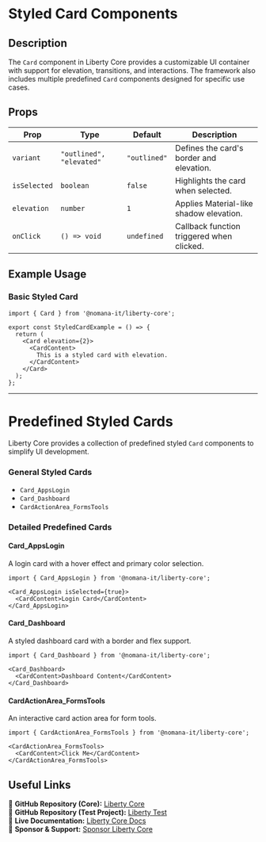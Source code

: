 # Styled Card Components

## Description
The `Card` component in Liberty Core provides a customizable UI container with support for elevation, transitions, and interactions. The framework also includes multiple predefined `Card` components designed for specific use cases.

## Props
| Prop             | Type               | Default  | Description                                   |
|-----------------|-------------------|----------|-----------------------------------------------|
| `variant`  | `"outlined", "elevated"` | `"outlined"` | Defines the card's border and elevation. |
| `isSelected` | `boolean` | `false` | Highlights the card when selected. |
| `elevation` | `number` | `1` | Applies Material-like shadow elevation. |
| `onClick` | `() => void` | `undefined` | Callback function triggered when clicked. |

## Example Usage

### Basic Styled Card
```tsx
import { Card } from '@nomana-it/liberty-core';

export const StyledCardExample = () => {
  return (
    <Card elevation={2}>
      <CardContent>
        This is a styled card with elevation.
      </CardContent>
    </Card>
  );
};
```

---

# Predefined Styled Cards

Liberty Core provides a collection of predefined styled `Card` components to simplify UI development.

### **General Styled Cards**
- `Card_AppsLogin`
- `Card_Dashboard`
- `CardActionArea_FormsTools`

### **Detailed Predefined Cards**

#### **Card_AppsLogin**
A login card with a hover effect and primary color selection.

```tsx
import { Card_AppsLogin } from '@nomana-it/liberty-core';

<Card_AppsLogin isSelected={true}>
  <CardContent>Login Card</CardContent>
</Card_AppsLogin>
```

#### **Card_Dashboard**
A styled dashboard card with a border and flex support.

```tsx
import { Card_Dashboard } from '@nomana-it/liberty-core';

<Card_Dashboard>
  <CardContent>Dashboard Content</CardContent>
</Card_Dashboard>
```

#### **CardActionArea_FormsTools**
An interactive card action area for form tools.

```tsx
import { CardActionArea_FormsTools } from '@nomana-it/liberty-core';

<CardActionArea_FormsTools>
  <CardContent>Click Me</CardContent>
</CardActionArea_FormsTools>
```

## Useful Links
🔗 **GitHub Repository (Core):** [Liberty Core](https://github.com/fblettner/liberty-core/)  
🔗 **GitHub Repository (Test Project):** [Liberty Test](https://github.com/fblettner/liberty-test/)  
📖 **Live Documentation:** [Liberty Core Docs](https://docs.nomana-it.fr/liberty-core/)  
💖 **Sponsor & Support:** [Sponsor Liberty Core](https://github.com/sponsors/fblettner) 